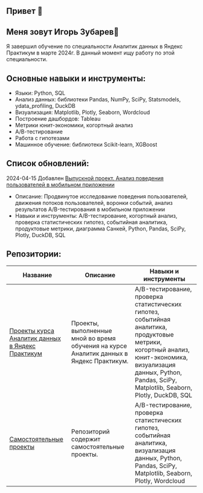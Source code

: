 ## Привет 👋

## Меня зовут Игорь Зубарев🚀

Я завершил обучение по специальности Аналитик данных в Яндекс Практикум в марте 2024г. В данный момент ищу работу по этой специальности.

## Основные навыки и инструменты:
* Языки: Python, SQL
* Анализ данных: библиотеки Pandas, NumPy, SciPy, Statsmodels, ydata_profiling, DuckDB
* Визуализация: Matplotlib, Plotly, Seaborn, Wordcloud
* Построение дашбордов: Tableau
* Метрики юнит-экономики, когортный анализ
* А/В-тестирование
* Работа с гипотезами
* Машинное обучение: библиотеки Scikit-learn, XGBoost

## Список обновлений:
2024-04-15 Добавлен [Выпускной проект. Анализ поведения пользователей в мобильном приложении](../../../yandex_practicum_data_analyst/blob/main/Final_mob_app/)	 
* Описание: Продвинутое исследование поведения пользователей, движения потоков пользователей, воронки событий, анализ результатов A/B-тестирования в мобильном приложении	
* Навыки и инструменты: A/B-тестирование, когортный анализ, проверка статистических гипотез, событийная аналитика, продуктовые метрики, диаграмма Санкей, Python, Pandas, SciPy, Plotly, DuckDB, SQL

## Репозитории:

| Название	                                    | Описание	                                 | Навыки и инструменты
|-------------------------------------------------------|--------------------------------------------|-------------------------------------------|
| [Проекты курса Аналитик данных в Яндекс Практикум](../../../yandex_practicum_data_analyst/)	| Проекты, выполненные мной во время обучения на курсе Аналитик данных в Яндекс Практикум. 	| A/B-тестирование, проверка статистических гипотез, событийная аналитика, продуктовые метрики, когортный анализ, юнит-экономика, визуализация данных, Python, Pandas, SciPy, Matplotlib, Seaborn, Plotly, DuckDB, SQL
| [Самостоятельные проекты](../../../other_projects/)	| Репозиторий содержит самостоятельные проекты. 	| A/B-тестирование, проверка статистических гипотез, событийная аналитика, визуализация данных, Python, Pandas, SciPy, Matplotlib, Seaborn, Plotly, Wordcloud
 

<!--
**zvbarev/zvbarev** is a ✨ _special_ ✨ repository because its `README.md` (this file) appears on your GitHub profile.

- 🔭 I’m currently working on ...
- 🌱 I’m currently learning ...
- 👯 I’m looking to collaborate on ...
- 🤔 I’m looking for help with ...
- 💬 Ask me about ...
- 📫 How to reach me: ...
- 😄 Pronouns: ...
- ⚡ Fun fact: ...
-->
